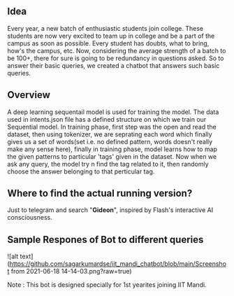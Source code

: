 ## Idea
Every year, a new batch of enthusiastic students join college. These students are now very excited to team up in college and be a part of the campus as soon as possible. Every student has doubts, what to bring, how's the campus, etc. Now, considering the average strength of a batch to be 100+, there for sure is going to be redundancy in questions asked. So to answer their basic queries, we created a chatbot that answers such basic queries.

## Overview
A deep learning sequentail model is used for training the model. The data used in intents.json file has a defined structure on which we train our Sequential model. In training phase, first step was the open and read the dataset, then using tokenizer, we are seprating each word which finally gives us a set of words(set i.e. no defined pattern, words doesn't really make any sense here), finally in training phase, model learns how to map the given patterns to particular 'tags' given in the dataset. 
Now when we ask any query, the model try n find the tag related to it, then randomly choose the answer belonging to that perticular tag.

## Where to find the actual running version?
Just to telegram and search "__Gideon__", inspired by Flash's interactive AI consciousness. 
## Sample Respones of Bot to different queries
![alt text](https://github.com/sagarkumardse/iit_mandi_chatbot/blob/main/Screenshot from 2021-06-18 14-14-03.png?raw=true)

Note : This bot is designed specially for 1st yearites joining IIT Mandi.

